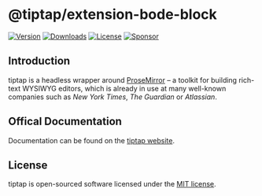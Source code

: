 # @tiptap/extension-bode-block
[![Version](https://img.shields.io/npm/v/@tiptap/extension-bode-block.svg?label=version)](https://www.npmjs.com/package/@tiptap/extension-bode-block)
[![Downloads](https://img.shields.io/npm/dm/@tiptap/extension-bode-block.svg)](https://npmcharts.com/compare/tiptap?minimal=true)
[![License](https://img.shields.io/npm/l/@tiptap/extension-bode-block.svg)](https://www.npmjs.com/package/@tiptap/extension-bode-block)
[![Sponsor](https://img.shields.io/static/v1?label=Sponsor&message=%E2%9D%A4&logo=GitHub)](https://github.com/sponsors/ueberdosis)

## Introduction
tiptap is a headless wrapper around [ProseMirror](https://ProseMirror.net) – a toolkit for building rich-text WYSIWYG editors, which is already in use at many well-known companies such as *New York Times*, *The Guardian* or *Atlassian*.

## Offical Documentation
Documentation can be found on the [tiptap website](https://tiptap.dev).

## License
tiptap is open-sourced software licensed under the [MIT license](https://github.com/ueberdosis/tiptap-next/blob/main/LICENSE.md).
